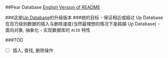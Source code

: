 ##Pear Database
[English Version of README](./README.en.md)

###这是[Up Database](http://www.github.com/UncP/Up_Database)的升级版本
###她的目标
	- 保证相近或超过 Up Database 在百万级别数据的插入与删除速度(当然最理想的情况下是超越 Up Database)
	- 面向对象, 抽象化
	- 实现数据库的 `ACID` 特性


###TOD
- [ ] 插入, 查找, 删除操作
